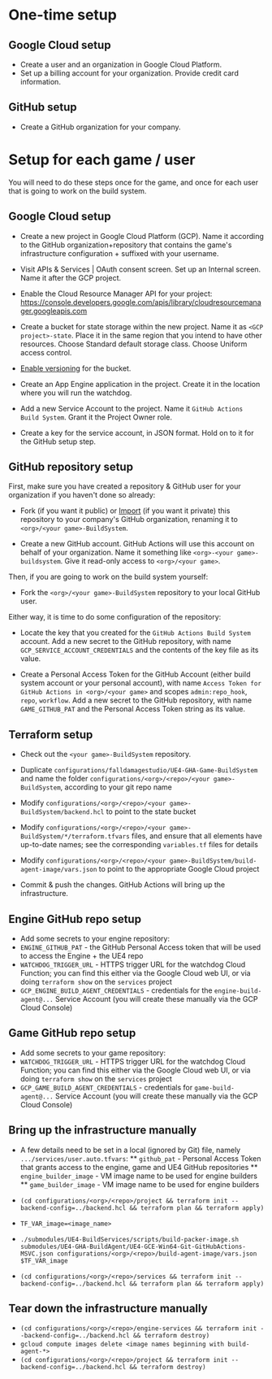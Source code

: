 

# One-time setup

## Google Cloud setup

* Create a user and an organization in Google Cloud Platform.
* Set up a billing account for your organization. Provide credit card information.

## GitHub setup

* Create a GitHub organization for your company.

# Setup for each game / user

You will need to do these steps once for the game, and once for each user that is going to work on the build system.

## Google Cloud setup

* Create a new project in Google Cloud Platform (GCP). Name it according to the GitHub organization+repository that contains the game's infrastructure configuration + suffixed with your username.
* Visit APIs & Services | OAuth consent screen. Set up an Internal screen. Name it after the GCP project.
* Enable the Cloud Resource Manager API for your project: https://console.developers.google.com/apis/library/cloudresourcemanager.googleapis.com

* Create a bucket for state storage within the new project. Name it as `<GCP project>-state`. Place it in the same region that you intend to have other resources. Choose Standard default storage class. Choose Uniform access control.
* [Enable versioning](https://cloud.google.com/storage/docs/using-object-versioning) for the bucket.

* Create an App Engine application in the project. Create it in the location where you will run the watchdog.

* Add a new Service Account to the project. Name it `GitHub Actions Build System`. Grant it the Project Owner role.
* Create a key for the service account, in JSON format. Hold on to it for the GitHub setup step.


## GitHub repository setup

First, make sure you have created a repository & GitHub user for your organization if you haven't done so already:

* Fork (if you want it public) or [Import](https://help.github.com/en/github/importing-your-projects-to-github/importing-a-repository-with-github-importer) (if you want it private) this repository to your company's GitHub organization, renaming it to `<org>/<your game>-BuildSystem`.

* Create a new GitHub account. GitHub Actions will use this account on behalf of your organization. Name it something like `<org>-<your game>-buildsystem`. Give it read-only access to `<org>/<your game>`.

Then, if you are going to work on the build system yourself:

* Fork the `<org>/<your game>-BuildSystem` repository to your local GitHub user.

Either way, it is time to do some configuration of the repository:

* Locate the key that you created for the `GitHub Actions Build System` account. Add a new secret to the GitHub repository, with name `GCP_SERVICE_ACCOUNT_CREDENTIALS` and the contents of the key file as its value.

* Create a Personal Access Token for the GitHub Account (either build system account or your personal account), with name `Access Token for GitHub Actions in <org>/<your game>` and scopes `admin:repo_hook`, `repo`, `workflow`. Add a new secret to the GitHub repository, with name `GAME_GITHUB_PAT` and the Personal Access Token string as its value.

## Terraform setup

* Check out the `<your game>-BuildSystem` repository.
* Duplicate `configurations/falldamagestudio/UE4-GHA-Game-BuildSystem` and name the folder `configurations/<org>/<repo>/<your game>-BuildSystem`, according to your git repo name
* Modify `configurations/<org>/<repo>/<your game>-BuildSystem/backend.hcl` to point to the state bucket
* Modify `configurations/<org>/<repo>/<your game>-BuildSystem/*/terraform.tfvars` files, and ensure that all elements have up-to-date names; see the corresponding `variables.tf` files for details
* Modify `configurations/<org>/<repo>/<your game>-BuildSystem/build-agent-image/vars.json` to point to the appropriate Google Cloud project

* Commit & push the changes. GitHub Actions will bring up the infrastructure.

## Engine GitHub repo setup

* Add some secrets to your engine repository:
* `ENGINE_GITHUB_PAT` - the GitHub Personal Access token that will be used to access the Engine + the UE4 repo
* `WATCHDOG_TRIGGER_URL` - HTTPS trigger URL for the watchdog Cloud Function; you can find this either via the Google Cloud web UI, or via doing `terraform show` on the `services` project
* `GCP_ENGINE_BUILD_AGENT_CREDENTIALS` - credentials for the `engine-build-agent@...` Service Account (you will create these manually via the GCP Cloud Console)

## Game GitHub repo setup

* Add some secrets to your game repository:
* `WATCHDOG_TRIGGER_URL` - HTTPS trigger URL for the watchdog Cloud Function; you can find this either via the Google Cloud web UI, or via doing `terraform show` on the `services` project
* `GCP_GAME_BUILD_AGENT_CREDENTIALS` - credentials for `game-build-agent@...` Service Account (you will create these manually via the GCP Cloud Console)

## Bring up the infrastructure manually

* A few details need to be set in a local (ignored by Git) file, namely `.../services/user.auto.tfvars`:
** `github_pat` - Personal Access Token that grants access to the engine, game and UE4 GitHub repositories
** `engine_builder_image` - VM image name to be used for engine builders
** `game_builder_image` - VM image name to be used for engine builders

* `(cd configurations/<org>/<repo>/project && terraform init --backend-config=../backend.hcl && terraform plan && terraform apply)`
* `TF_VAR_image=<image_name>`
* `./submodules/UE4-BuildServices/scripts/build-packer-image.sh submodules/UE4-GHA-BuildAgent/UE4-GCE-Win64-Git-GitHubActions-MSVC.json configurations/<org>/<repo>/build-agent-image/vars.json $TF_VAR_image`
* `(cd configurations/<org>/<repo>/services && terraform init --backend-config=../backend.hcl && terraform plan && terraform apply)`

## Tear down the infrastructure manually

* `(cd configurations/<org>/<repo>/engine-services && terraform init --backend-config=../backend.hcl && terraform destroy)`
* `gcloud compute images delete <image names beginning with build-agent-*>`
* `(cd configurations/<org>/<repo>/project && terraform init --backend-config=../backend.hcl && terraform destroy)`
